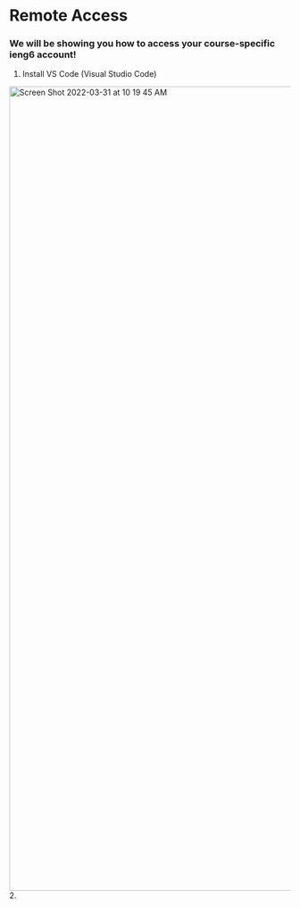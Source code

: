 # Remote Access
### We will be showing you how to access your course-specific ieng6 account!
1. Install VS Code (Visual Studio Code)
<img width="1440" alt="Screen Shot 2022-03-31 at 10 19 45 AM" src="https://user-images.githubusercontent.com/103210240/162271535-0da253e8-cb4f-4928-aa71-ff074483647e.png">
2.


